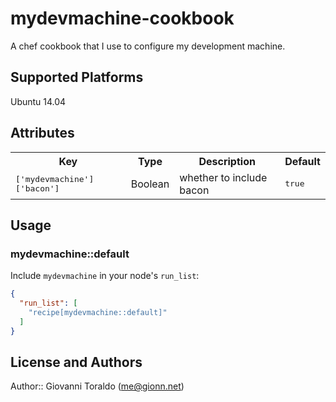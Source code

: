 # mydevmachine-cookbook

A chef cookbook that I use to configure my development machine.

## Supported Platforms

Ubuntu 14.04

## Attributes

<table>
  <tr>
    <th>Key</th>
    <th>Type</th>
    <th>Description</th>
    <th>Default</th>
  </tr>
  <tr>
    <td><tt>['mydevmachine']['bacon']</tt></td>
    <td>Boolean</td>
    <td>whether to include bacon</td>
    <td><tt>true</tt></td>
  </tr>
</table>

## Usage

### mydevmachine::default

Include `mydevmachine` in your node's `run_list`:

```json
{
  "run_list": [
    "recipe[mydevmachine::default]"
  ]
}
```

## License and Authors

Author:: Giovanni Toraldo (<me@gionn.net>)
